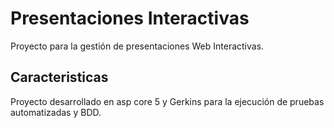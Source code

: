 # Presentaciones Interactivas

Proyecto para la gestión de presentaciones Web Interactivas.

## Caracteristicas

Proyecto desarrollado en asp core 5 y Gerkins para la ejecución de pruebas automatizadas y BDD.

